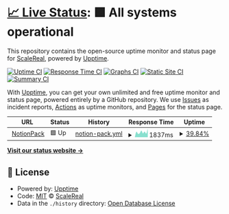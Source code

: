 # [📈 Live Status](https://scalereal.github.io/notionpack-upptime): <!--live status--> **🟩 All systems operational**

This repository contains the open-source uptime monitor and status page for [ScaleReal](https://scalereal.com), powered by [Upptime](https://github.com/upptime/upptime).

[![Uptime CI](https://github.com/scalereal/notionpack-upptime/workflows/Uptime%20CI/badge.svg)](https://github.com/scalereal/notionpack-upptime/actions?query=workflow%3A%22Uptime+CI%22)
[![Response Time CI](https://github.com/scalereal/notionpack-upptime/workflows/Response%20Time%20CI/badge.svg)](https://github.com/scalereal/notionpack-upptime/actions?query=workflow%3A%22Response+Time+CI%22)
[![Graphs CI](https://github.com/scalereal/notionpack-upptime/workflows/Graphs%20CI/badge.svg)](https://github.com/scalereal/notionpack-upptime/actions?query=workflow%3A%22Graphs+CI%22)
[![Static Site CI](https://github.com/scalereal/notionpack-upptime/workflows/Static%20Site%20CI/badge.svg)](https://github.com/scalereal/notionpack-upptime/actions?query=workflow%3A%22Static+Site+CI%22)
[![Summary CI](https://github.com/scalereal/notionpack-upptime/workflows/Summary%20CI/badge.svg)](https://github.com/scalereal/notionpack-upptime/actions?query=workflow%3A%22Summary+CI%22)

With [Upptime](https://upptime.js.org), you can get your own unlimited and free uptime monitor and status page, powered entirely by a GitHub repository. We use [Issues](https://github.com/scalereal/notionpack-upptime/issues) as incident reports, [Actions](https://github.com/scalereal/notionpack-upptime/actions) as uptime monitors, and [Pages](https://scalereal.github.io/notionpack-upptime) for the status page.

<!--start: status pages-->
<!-- This summary is generated by Upptime (https://github.com/upptime/upptime) -->
<!-- Do not edit this manually, your changes will be overwritten -->
<!-- prettier-ignore -->
| URL | Status | History | Response Time | Uptime |
| --- | ------ | ------- | ------------- | ------ |
| <img alt="" src="https://favicons.githubusercontent.com/app.notionpack.com" height="13"> [NotionPack](https://app.notionpack.com/api/v1/health-check/) | 🟩 Up | [notion-pack.yml](https://github.com/scalereal/notionpack-upptime/commits/HEAD/history/notion-pack.yml) | <details><summary><img alt="Response time graph" src="./graphs/notion-pack/response-time-week.png" height="20"> 1837ms</summary><br><a href="https://scalereal.github.io/notionpack-upptime/history/notion-pack"><img alt="Response time 1334" src="https://img.shields.io/endpoint?url=https%3A%2F%2Fraw.githubusercontent.com%2Fscalereal%2Fnotionpack-upptime%2FHEAD%2Fapi%2Fnotion-pack%2Fresponse-time.json"></a><br><a href="https://scalereal.github.io/notionpack-upptime/history/notion-pack"><img alt="24-hour response time 2792" src="https://img.shields.io/endpoint?url=https%3A%2F%2Fraw.githubusercontent.com%2Fscalereal%2Fnotionpack-upptime%2FHEAD%2Fapi%2Fnotion-pack%2Fresponse-time-day.json"></a><br><a href="https://scalereal.github.io/notionpack-upptime/history/notion-pack"><img alt="7-day response time 1837" src="https://img.shields.io/endpoint?url=https%3A%2F%2Fraw.githubusercontent.com%2Fscalereal%2Fnotionpack-upptime%2FHEAD%2Fapi%2Fnotion-pack%2Fresponse-time-week.json"></a><br><a href="https://scalereal.github.io/notionpack-upptime/history/notion-pack"><img alt="30-day response time 1234" src="https://img.shields.io/endpoint?url=https%3A%2F%2Fraw.githubusercontent.com%2Fscalereal%2Fnotionpack-upptime%2FHEAD%2Fapi%2Fnotion-pack%2Fresponse-time-month.json"></a><br><a href="https://scalereal.github.io/notionpack-upptime/history/notion-pack"><img alt="1-year response time 1334" src="https://img.shields.io/endpoint?url=https%3A%2F%2Fraw.githubusercontent.com%2Fscalereal%2Fnotionpack-upptime%2FHEAD%2Fapi%2Fnotion-pack%2Fresponse-time-year.json"></a></details> | <details><summary><a href="https://scalereal.github.io/notionpack-upptime/history/notion-pack">39.84%</a></summary><a href="https://scalereal.github.io/notionpack-upptime/history/notion-pack"><img alt="All-time uptime 97.04%" src="https://img.shields.io/endpoint?url=https%3A%2F%2Fraw.githubusercontent.com%2Fscalereal%2Fnotionpack-upptime%2FHEAD%2Fapi%2Fnotion-pack%2Fuptime.json"></a><br><a href="https://scalereal.github.io/notionpack-upptime/history/notion-pack"><img alt="24-hour uptime 0.00%" src="https://img.shields.io/endpoint?url=https%3A%2F%2Fraw.githubusercontent.com%2Fscalereal%2Fnotionpack-upptime%2FHEAD%2Fapi%2Fnotion-pack%2Fuptime-day.json"></a><br><a href="https://scalereal.github.io/notionpack-upptime/history/notion-pack"><img alt="7-day uptime 39.84%" src="https://img.shields.io/endpoint?url=https%3A%2F%2Fraw.githubusercontent.com%2Fscalereal%2Fnotionpack-upptime%2FHEAD%2Fapi%2Fnotion-pack%2Fuptime-week.json"></a><br><a href="https://scalereal.github.io/notionpack-upptime/history/notion-pack"><img alt="30-day uptime 86.07%" src="https://img.shields.io/endpoint?url=https%3A%2F%2Fraw.githubusercontent.com%2Fscalereal%2Fnotionpack-upptime%2FHEAD%2Fapi%2Fnotion-pack%2Fuptime-month.json"></a><br><a href="https://scalereal.github.io/notionpack-upptime/history/notion-pack"><img alt="1-year uptime 97.04%" src="https://img.shields.io/endpoint?url=https%3A%2F%2Fraw.githubusercontent.com%2Fscalereal%2Fnotionpack-upptime%2FHEAD%2Fapi%2Fnotion-pack%2Fuptime-year.json"></a></details>

<!--end: status pages-->

[**Visit our status website →**](https://scalereal.github.io/notionpack-upptime)

## 📄 License

- Powered by: [Upptime](https://github.com/upptime/upptime)
- Code: [MIT](./LICENSE) © [ScaleReal](https://scalereal.com)
- Data in the `./history` directory: [Open Database License](https://opendatacommons.org/licenses/odbl/1-0/)

